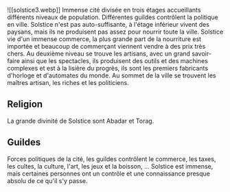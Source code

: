 ![[solstice3.webp]]
Immense cité divisée en trois étages accueillants différents niveaux de population. Différentes guildes contrôlent la politique en ville. Solstice n'est pas auto-suffisante, à l'étage inférieur vivent des paysans, mais ils ne produisent pas assez pour nourrir toute la ville. Solstice vie d'un immense commerce, la plus grande part de la nourriture est importée et beaucoup de commerçant viennent vendre à des prix très chers. Au deuxième niveau se trouve les artisans, avec un grand savoir-faire ainsi que les spectacles, ils produisent des outils et des machines complexes et est à la lisière du progrès, ils sont les premiers fabricants d'horloge et d'automates du monde. Au sommet de la ville se trouvent les maîtres artisan, les riches et les politiciens.

## Religion
La grande divinité de Solstice sont Abadar et Torag. 


## Guildes
Forces politiques de la cité, les guildes contrôlent le commerce, les taxes, les cultes, la culture, l'art, les jeux et la boisson, ... Solstice est immense, mais certaines personnes ont un contrôle et une connaissance presque absolu de ce qu'il s'y passe.

